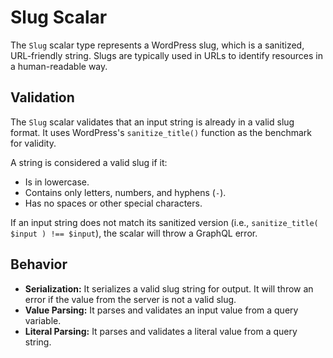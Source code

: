 # Slug Scalar

The `Slug` scalar type represents a WordPress slug, which is a sanitized, URL-friendly string. Slugs are typically used in URLs to identify resources in a human-readable way.

## Validation

The `Slug` scalar validates that an input string is already in a valid slug format. It uses WordPress's `sanitize_title()` function as the benchmark for validity.

A string is considered a valid slug if it:

- Is in lowercase.
- Contains only letters, numbers, and hyphens (`-`).
- Has no spaces or other special characters.

If an input string does not match its sanitized version (i.e., `sanitize_title( $input ) !== $input`), the scalar will throw a GraphQL error.

## Behavior

- **Serialization:** It serializes a valid slug string for output. It will throw an error if the value from the server is not a valid slug.
- **Value Parsing:** It parses and validates an input value from a query variable.
- **Literal Parsing:** It parses and validates a literal value from a query string.

